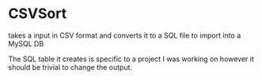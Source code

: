 # CSVSort
takes a input in CSV format and converts it to a SQL file to import into a MySQL DB

The SQL table it creates is specific to a project I was working on however it should be trivial to change the output.
